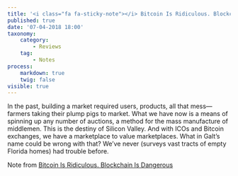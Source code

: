 ```yaml
---
title: '<i class="fa fa-sticky-note"></i> Bitcoin Is Ridiculous. Blockchain Is Dangerous'
published: true
date: '07-04-2018 18:00'
taxonomy:
    category:
        - Reviews
    tag:
        - Notes
process:
    markdown: true
    twig: false
visible: true
---
```


<p class="highlight">In the past, building a market required users, products, all that mess—farmers taking their plump pigs to market. What we have now is a means of spinning up any number of auctions, a method for the mass manufacture of middlemen. This is the destiny of Silicon Valley. And with ICOs and Bitcoin exchanges, we have a marketplace to value marketplaces. What in Galt’s name could be wrong with that? We’ve never (surveys vast tracts of empty Florida homes) had trouble before.</p>
<p>Note from <a href="https://ift.tt/2DcDyva" class="styling u-bookmark-of">Bitcoin Is Ridiculous. Blockchain Is Dangerous</a></p>


